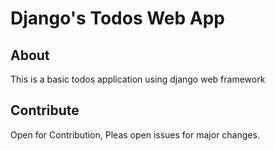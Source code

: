 # Django's Todos Web App
## About
This is a basic todos application using django web framework

## Contribute
Open for Contribution, Pleas open issues for major changes.